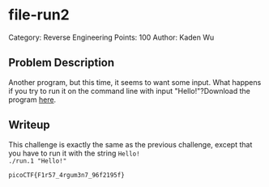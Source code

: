 # file-run2
Category: Reverse Engineering
Points: 100
Author: Kaden Wu
## Problem Description
Another program, but this time, it seems to want some input. What happens if you try to run it on the command line with input "Hello!"?Download the program  [here](https://artifacts.picoctf.net/c/156/run).
## Writeup
This challenge is exactly the same as the previous challenge, except that you have to run it with the string  `Hello!`<br> `./run.1 "Hello!"`

`picoCTF{F1r57_4rgum3n7_96f2195f}`
